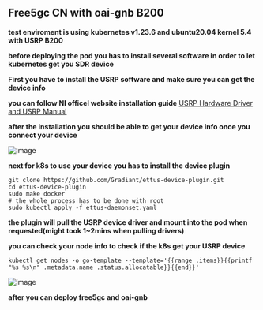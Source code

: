 ## Free5gc CN with oai-gnb B200  
**test enviroment is using kubernetes v1.23.6 and ubuntu20.04 kernel 5.4 with USRP B200**

**before deploying the pod you has to install several software in order to let kubernetes get you SDR device**

**First you have to install the USRP software and make sure you can get the device info**

**you can follow NI officel website installation guide**
[USRP Hardware Driver and USRP Manual](https://files.ettus.com/manual/page_install.html)

**after the installation you should be able to get your device info once you connect your device**

![image](https://hackmd.io/_uploads/B1ea6zLq6.png)


**next for k8s to use your device you has to install the device plugin**

```bash=
git clone https://github.com/Gradiant/ettus-device-plugin.git
cd ettus-device-plugin
sudo make docker
# the whole process has to be done with root 
sudo kubectl apply -f ettus-daemonset.yaml
```

**the plugin will pull the USRP device driver and mount into the pod when requested(might took 1~2mins when pulling drivers)**

**you can check your node info to check if the k8s get your USRP device**

```bash=
kubectl get nodes -o go-template --template='{{range .items}}{{printf "%s %s\n" .metadata.name .status.allocatable}}{{end}}'
```
![image](https://hackmd.io/_uploads/BJKgRGLqT.png)

**after you can deploy free5gc and oai-gnb**

